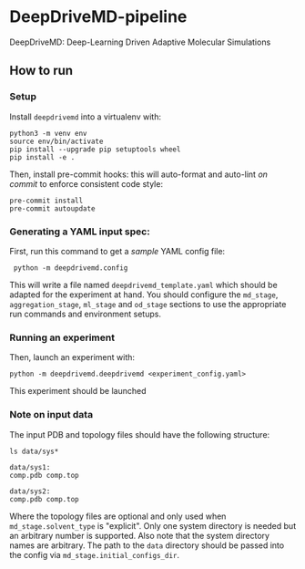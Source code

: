 # DeepDriveMD-pipeline

DeepDriveMD: Deep-Learning Driven Adaptive Molecular Simulations

## How to run

### Setup

Install `deepdrivemd` into a virtualenv with:

```
python3 -m venv env
source env/bin/activate
pip install --upgrade pip setuptools wheel
pip install -e .
```

Then, install pre-commit hooks: this will auto-format and auto-lint _on commit_ to enforce consistent code style:

```
pre-commit install
pre-commit autoupdate
```

### Generating a YAML input spec:

First, run this command to get a _sample_ YAML config file:

```
 python -m deepdrivemd.config
```

This will write a file named `deepdrivemd_template.yaml` which should be adapted for the experiment at hand. You should configure the `md_stage`, `aggregation_stage`, `ml_stage` and `od_stage` sections to use the appropriate run commands and environment setups.

### Running an experiment

Then, launch an experiment with:

```
python -m deepdrivemd.deepdrivemd <experiment_config.yaml>
```

This experiment should be launched

### Note on input data

The input PDB and topology files should have the following structure:

```
ls data/sys*

data/sys1:
comp.pdb comp.top

data/sys2:
comp.pdb comp.top
```
Where the topology files are optional and only used when `md_stage.solvent_type` is "explicit". Only one system directory is needed but an arbitrary number is supported. Also note that the system directory names are arbitrary. The path to the `data` directory should be passed into the config via `md_stage.initial_configs_dir`.
